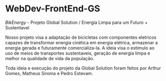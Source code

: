 # WebDev-FrontEnd-GS
*BikEnergy* - Projeto Global Solution / Energia Limpa para um Futuro + Sustentavel

Nosso projeto visa a adaptação de bicicletas com componentes eletricos capazes de transformar energia cinética em energia elétrica, armazenar a energia gerada e futuramente comercializa-la.
A ideia visa o estimulo ao uso de meios de transportes sustentaveis, geração de energia limpa e melhor na qualidade de vida da população.

Toda ideia e execução do projeto da Global Solution foram feitos por Arthur Gomes, Matheus Siroma e Pedro Estevam.
